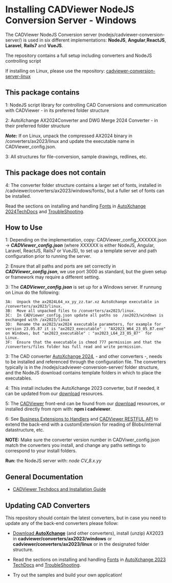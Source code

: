 # Installing CADViewer NodeJS Conversion Server - Windows

The CADViewer NodeJS Conversion server (nodejs/cadviewer-conversion-server/) is used in six different implementations: **NodeJS**, **Angular**,**ReactJS**, **Laravel**, **Rails7** and **VueJS**. 

The repository contains a full setup including converters and NodeJS controlling script

If installing on Linux, please use the repository: [cadviewer-conversion-server-linux](https://github.com/CADViewer/cadviewer-conversion-server-linux)



## This package contains

1: NodeJS script library for controlling CAD Conversions and communication with CADViewer  - in its preferred folder structure

2: AutoXchange AX2024Converter and DWG Merge 2024 Converter - in their preferred folder structure

***Note:*** If on Linux, unpack the compressed AX2024 binary in /converters/ax2023/linux and update the executable name in CADViewer_config.json.

3: All structures for file-conversion, sample drawings, redlines, etc. 


## This package does not contain

4: The converter folder structure contains a larger set of fonts, installed in /cadviewer/converters/ax2023/windows/fonts/, but a fuller set of fonts can be installed. 

Read the sections on installing and handling [Fonts](https://tailormade.com/ax2020techdocs/installation/fonts/) in [AutoXchange 2024TechDocs](https://tailormade.com/ax2020techdocs/) and [TroubleShooting](https://tailormade.com/ax2020techdocs/troubleshooting/).



## How to Use

1: Depending on the implementation, copy: CADViewer_config_XXXXXX.json -> ***CADViewer_config.json*** (where XXXXXX is either NodeJS, Angular, Laravel, ReactJS, Rails7 or VueJS), to set up a template server and path configuration prior to running the server. 

2: Ensure that all paths and ports are set correctly in ***CADViewer_config.json***, we use port 3000 as standard, but the given setup or framework may require a different setting. 

3: The ***CADViewer_config.json*** is set up for a Windows server.  If runnung on Linux do the following: 

    3A:  Unpack the ax2024L64_xx_yy_zz.tar.xz AutoXchange executable in /converters/ax2023/linux.  
    3B:  Move all unpacked files to /converters/ax2023/linux.
    3C:  In CADViewer_config.json update all paths so  /ax2023/windows is exchanged with /ax2023/linux
    3D:  Rename the ax2023/ax2024 executable parameters, for example for version 23.05.87 it is "ax2023_executable" : "AX2023_W64_23_05_87.exe" on Windows, but "ax2023_executable" : "ax2023_L64_23_05_87"  for Linux.
    3F:  Ensure that the executable is chmod 777 permission and that the /converters/files folder has full read and write permission. 


3: The CAD converter [AutoXchange 2024](https://cadviewer.com/alldownloads/autoxchange), - and other converters -, needs to be installed and referenced through the configuration file. The converters typically is in the /nodejs/cadviewer-conversion-server/ folder structure, and the NodeJS download contains template folders in which to place the executables. 

4: This install includes the AutoXchange 2023 converter, but if needed, it can be updated from our [download](https://cadviewer.com/download) resources.

5: The [CADViewer](https://cadviewer.com/cadviewertechdocs) front-end can be found from our [download](https://cadviewer.com/download) resources, or installed directly from npm with: **npm i cadviewer**.

6: See [Business Extensions to Handlers](https://cadviewer.com/cadviewertechdocs/handlers_business/) and [CADViewer RESTFUL API](https://cadviewer.com/cadviewertechdocs/rest_api/) to extend the back-end with a customExtension for reading of Blobs/internal datastructure, etc. 



**NOTE:** Make sure the converter version number in CADViwer_config.json match the converters you install, and change any paths settings to correspond to your install folders.  

**Run:** the NodeJS server with:  *node CV_8.x.yy*



## General Documentation 

-   [CADViewer Techdocs and Installation Guide](https://cadviewer.com/cadviewertechdocs)



## Updating CAD Converters

This repository should contain the latest converters, but in case you need to update any of the back-end converters please follow: 

* [Download **AutoXchange**](/download/) (and other converters), install (unzip) AX2023 in **cadviewer/converters/ax2023/windows** or **cadviewer/converters/ax2023/linux** or in the designated folder structure.

* Read the sections on installing and handling [Fonts](https://tailormade.com/ax2020techdocs/installation/fonts/) in [AutoXchange 2023 TechDocs](https://tailormade.com/ax2020techdocs/) and [TroubleShooting](https://tailormade.com/ax2020techdocs/troubleshooting/).

* Try out the samples and build your own application!
 
 

